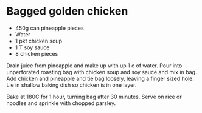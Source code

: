 # Bagged golden chicken

* 450g can pineapple pieces
* Water
* 1 pkt chicken soup
* 1 T soy sauce
* 8 chicken pieces

Drain juice from pineapple and make up with up 1 c of water.  Pour into unperforated roasting bag with chicken soup and soy sauce and mix in bag.  Add chicken and pineapple and tie bag loosely, leaving a finger sized hole.  Lie in shallow baking dish so chicken is in one layer.  

Bake at 180C for 1 hour, turning bag after 30 minutes.  Serve on rice or noodles and sprinkle with chopped parsley.



